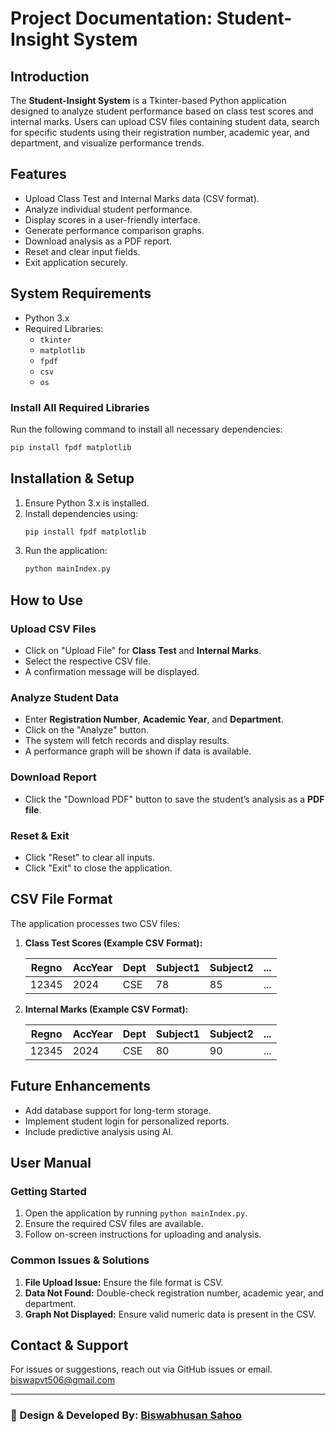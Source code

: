 # Project Documentation: Student-Insight System

## Introduction

The **Student-Insight System** is a Tkinter-based Python application designed to analyze student performance based on class test scores and internal marks. Users can upload CSV files containing student data, search for specific students using their registration number, academic year, and department, and visualize performance trends.

## Features

- Upload Class Test and Internal Marks data (CSV format).
- Analyze individual student performance.
- Display scores in a user-friendly interface.
- Generate performance comparison graphs.
- Download analysis as a PDF report.
- Reset and clear input fields.
- Exit application securely.

## System Requirements

- Python 3.x
- Required Libraries:
  - `tkinter`
  - `matplotlib`
  - `fpdf`
  - `csv`
  - `os`

### Install All Required Libraries

Run the following command to install all necessary dependencies:

```bash
pip install fpdf matplotlib
```

## Installation & Setup

1. Ensure Python 3.x is installed.
2. Install dependencies using:
   ```bash
   pip install fpdf matplotlib
   ```
3. Run the application:
   ```bash
   python mainIndex.py
   ```

## How to Use

### Upload CSV Files

- Click on "Upload File" for **Class Test** and **Internal Marks**.
- Select the respective CSV file.
- A confirmation message will be displayed.

### Analyze Student Data

- Enter **Registration Number**, **Academic Year**, and **Department**.
- Click on the "Analyze" button.
- The system will fetch records and display results.
- A performance graph will be shown if data is available.

### Download Report

- Click the "Download PDF" button to save the student’s analysis as a **PDF file**.

### Reset & Exit

- Click "Reset" to clear all inputs.
- Click "Exit" to close the application.

## CSV File Format

The application processes two CSV files:

1. **Class Test Scores (Example CSV Format):**

   | Regno | AccYear | Dept | Subject1 | Subject2 | ... |
   | ----- | ------- | ---- | -------- | -------- | --- |
   | 12345 | 2024    | CSE  | 78       | 85       | ... |

2. **Internal Marks (Example CSV Format):**

   | Regno | AccYear | Dept | Subject1 | Subject2 | ... |
   | ----- | ------- | ---- | -------- | -------- | --- |
   | 12345 | 2024    | CSE  | 80       | 90       | ... |

## Future Enhancements

- Add database support for long-term storage.
- Implement student login for personalized reports.
- Include predictive analysis using AI.

## User Manual

### Getting Started

1. Open the application by running `python mainIndex.py`.
2. Ensure the required CSV files are available.
3. Follow on-screen instructions for uploading and analysis.

### Common Issues & Solutions

1. **File Upload Issue:** Ensure the file format is CSV.
2. **Data Not Found:** Double-check registration number, academic year, and department.
3. **Graph Not Displayed:** Ensure valid numeric data is present in the CSV.

## Contact & Support

For issues or suggestions, reach out via GitHub issues or email.
[biswapvt506@gmail.com](biswapvt506@gmail.com)

---

### 📌 Design & Developed By: [Biswabhusan Sahoo](https://www.linkedin.com/in/biswabhusan-sahoo-22b704292/?trk=opento_sprofile_topcard)
